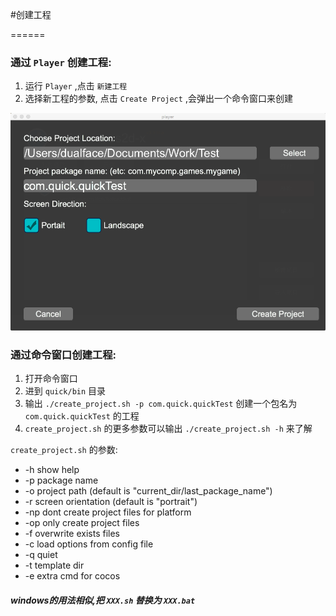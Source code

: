 
#创建工程

======

### 通过 `Player` 创建工程:

1. 运行 `Player` ,点击 `新建工程`
2. 选择新工程的参数, 点击 `Create Project` ,会弹出一个命令窗口来创建

 ![](res/create_project.png)


### 通过命令窗口创建工程:

1. 打开命令窗口
2. 进到 `quick/bin` 目录
3. 输出 `./create_project.sh -p com.quick.quickTest` 创建一个包名为 `com.quick.quickTest` 的工程
4. `create_project.sh` 的更多参数可以输出 `./create_project.sh -h` 来了解

`create_project.sh` 的参数:

- -h show help
- -p package name
- -o project path (default is "current_dir/last_package_name")
- -r screen orientation (default is "portrait")
- -np dont create project files for platform
- -op only create project files
- -f overwrite exists files
- -c load options from config file
- -q quiet
- -t template dir
- -e extra cmd for cocos


##### windows的用法相似,把 `XXX.sh` 替换为 `XXX.bat`




